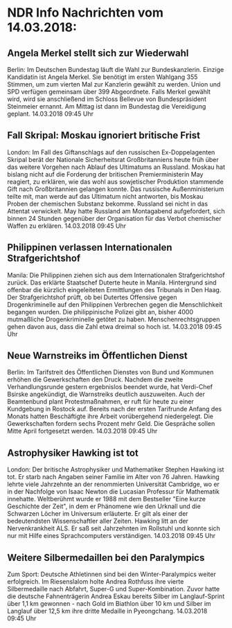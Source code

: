 # NDR Info Nachrichten vom 14.03.2018:


## Angela Merkel stellt sich zur Wiederwahl
Berlin: Im Deutschen Bundestag läuft die Wahl zur Bundeskanzlerin. Einzige Kandidatin ist Angela Merkel. Sie benötigt im ersten Wahlgang 355 Stimmen, um zum vierten Mal zur Kanzlerin gewählt zu werden. Union und SPD verfügen gemeinsam über 399 Abgeordnete. Falls Merkel gewählt wird, wird sie anschließend im Schloss Bellevue von Bundespräsident Steinmeier ernannt. Am Mittag ist dann im Bundestag die Vereidigung geplant. 14.03.2018 09:45 Uhr 

## Fall Skripal: Moskau ignoriert britische Frist
London: Im Fall des Giftanschlags auf den russischen Ex-Doppelagenten Skripal berät der Nationale Sicherheitsrat Großbritanniens heute früh über das weitere Vorgehen nach Ablauf des Ultimatums an Russland. Moskau hat bislang nicht auf die Forderung der britischen Premierministerin May reagiert, zu erklären, wie das wohl aus sowjetischer Produktion stammende Gift nach Großbritannien gelangen konnte. Das russische Außenministerium teilte mit, man werde auf das Ultimatum nicht antworten, bis Moskau Proben der chemischen Substanz bekomme. Russland sei nicht in das Attentat verwickelt. May hatte Russland am Montagabend aufgefordert, sich binnen 24 Stunden gegenüber der Organisation für das Verbot chemischer Waffen zu erklären. 14.03.2018 09:45 Uhr 

## Philippinen verlassen Internationalen Strafgerichtshof
Manila: Die Philippinen ziehen sich aus dem Internationalen Strafgerichtshof zurück. Das erklärte Staatschef Duterte heute in Manila. Hintergrund sind offenbar die kürzlich eingeleiteten Ermittlungen des Tribunals in Den Haag. Der Strafgerichtshof prüft, ob bei Dutertes Offensive gegen Drogenkriminelle auf den Philippinen Verbrechen gegen die Menschlichkeit begangen wurden. Die philippinische Polizei gibt an, bisher 4000 mutmaßliche Drogenkriminelle getötet zu haben. Menschenrechtsgruppen gehen davon aus, dass die Zahl etwa dreimal so hoch ist. 14.03.2018 09:45 Uhr 

## Neue Warnstreiks im Öffentlichen Dienst
Berlin: Im Tarifstreit des Öffentlichen Dienstes von Bund und Kommunen erhöhen die Gewerkschaften den Druck. Nachdem die zweite Verhandlungsrunde gestern ergebnislos beendet wurde, hat Verdi-Chef Bsirske angekündigt, die Warnstreiks deutlich auszuweiten. Auch der Beamtenbund plant Protestmaßnahmen, er ruft für heute zu einer Kundgebung in Rostock auf. Bereits nach der ersten Tarifrunde Anfang des Monats hatten Beschäftigte ihre Arbeit vorübergehend niedergelegt. Die Gewerkschaften fordern sechs Prozent mehr Geld. Die Gespräche sollen Mitte April fortgesetzt werden. 14.03.2018 09:45 Uhr 

## Astrophysiker Hawking ist tot
London: Der britische Astrophysiker und Mathematiker Stephen Hawking ist tot. Er starb nach Angaben seiner Familie im Alter von 76 Jahren. Hawking lehrte viele Jahrzehnte an der renommierten Universität Cambridge, wo er in der Nachfolge von Isaac Newton die Lucasian Professur für Mathematik innehatte. Weltberühmt wurde er 1988 mit dem Bestseller "Eine kurze Geschichte der Zeit", in dem er Phänomene wie den Urknall und die Schwarzen Löcher im Universum erläuterte. Er gilt als einer der bedeutendsten Wissenschaftler aller Zeiten. Hawking litt an der Nervenkrankheit ALS. Er saß seit Jahrzehnten im Rollstuhl und konnte sich nur mit Hilfe eines Sprachcomputers verständigen. 14.03.2018 09:45 Uhr 

## Weitere Silbermedaillen bei den Paralympics
Zum Sport: 			 Deutsche Athletinnen sind bei den Winter-Paralympics weiter erfolgreich. Im Riesenslalom holte Andrea Rothfuss ihre vierte Silbermedaille nach Abfahrt, Super-G und Super-Kombination. Zuvor hatte die deutsche Fahnenträgerin Andrea Eskau bereits Silber im Langlauf-Sprint über 1,1 km gewonnen - nach Gold im Biathlon über 10 km und Silber im Langlauf über 12,5 km ihre dritte Medaille in Pyeongchang. 14.03.2018 09:45 Uhr 
